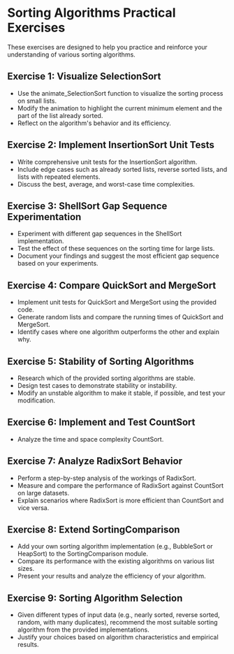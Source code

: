 # Sorting Algorithms Practical Exercises

These exercises are designed to help you practice and reinforce your understanding of various sorting algorithms.

## Exercise 1: Visualize SelectionSort
- Use the animate_SelectionSort function to visualize the sorting process on small lists.
- Modify the animation to highlight the current minimum element and the part of the list already sorted.
- Reflect on the algorithm's behavior and its efficiency.

## Exercise 2: Implement InsertionSort Unit Tests
- Write comprehensive unit tests for the InsertionSort algorithm.
- Include edge cases such as already sorted lists, reverse sorted lists, and lists with repeated elements.
- Discuss the best, average, and worst-case time complexities.

## Exercise 3: ShellSort Gap Sequence Experimentation
- Experiment with different gap sequences in the ShellSort implementation.
- Test the effect of these sequences on the sorting time for large lists.
- Document your findings and suggest the most efficient gap sequence based on your experiments.

## Exercise 4: Compare QuickSort and MergeSort
- Implement unit tests for QuickSort and MergeSort using the provided code.
- Generate random lists and compare the running times of QuickSort and MergeSort.
- Identify cases where one algorithm outperforms the other and explain why.

## Exercise 5: Stability of Sorting Algorithms
- Research which of the provided sorting algorithms are stable.
- Design test cases to demonstrate stability or instability.
- Modify an unstable algorithm to make it stable, if possible, and test your modification.

## Exercise 6: Implement and Test CountSort
- Analyze the time and space complexity CountSort.

## Exercise 7: Analyze RadixSort Behavior
- Perform a step-by-step analysis of the workings of RadixSort.
- Measure and compare the performance of RadixSort against CountSort on large datasets.
- Explain scenarios where RadixSort is more efficient than CountSort and vice versa.

## Exercise 8: Extend SortingComparison
- Add your own sorting algorithm implementation (e.g., BubbleSort or HeapSort) to the SortingComparison module.
- Compare its performance with the existing algorithms on various list sizes.
- Present your results and analyze the efficiency of your algorithm.

## Exercise 9: Sorting Algorithm Selection
- Given different types of input data (e.g., nearly sorted, reverse sorted, random, with many duplicates), recommend the most suitable sorting algorithm from the provided implementations.
- Justify your choices based on algorithm characteristics and empirical results.

